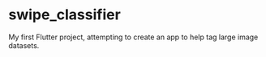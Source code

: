 # swipe_classifier

My first Flutter project, attempting to create an app to help tag large image datasets.

